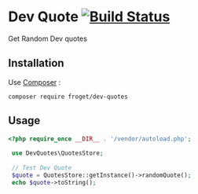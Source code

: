 # Dev Quote [![Build Status](https://travis-ci.org/francois-roget/DevQuotes.svg?branch=master)](https://travis-ci.org/francois-roget/DevQuotes)
Get Random Dev quotes
## Installation
Use [Composer](https://getcomposer.org/ "Composer") :  

`composer require froget/dev-quotes`

## Usage
```php
<?php require_once __DIR__ . '/vendor/autoload.php';
 
 use DevQuotes\QuotesStore;
 
 // Test Dev Quote
 $quote = QuotesStore::getInstance()->randomQuote();
 echo $quote->toString();
 ```